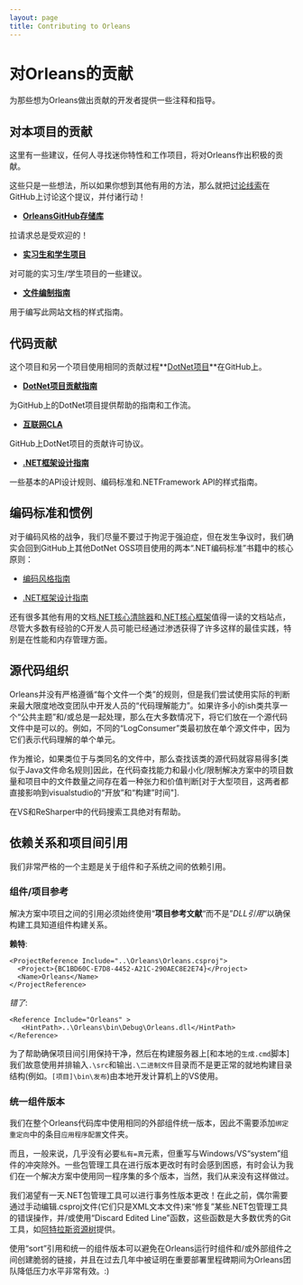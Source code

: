```yaml
---
layout: page
title: Contributing to Orleans
---
```


# 对Orleans的贡献

为那些想为Orleans做出贡献的开发者提供一些注释和指导。

## 对本项目的贡献

这里有一些建议，任何人寻找迷你特性和工作项目，将对Orleans作出积极的贡献。

这些只是一些想法，所以如果你想到其他有用的方法，那么就把[讨论线索](https://github.com/dotnet/orleans/issues)在GitHub上讨论这个提议，并付诸行动！

-   **[OrleansGitHub存储库](https://github.com/dotnet/orleans)**

拉请求总是受欢迎的！

-   **[实习生和学生项目](student_projects.md)**

对可能的实习生/学生项目的一些建议。

-   **[文件编制指南](documentation_guidelines.md)** 

用于编写此网站文档的样式指南。

## 代码贡献

这个项目和另一个项目使用相同的贡献过程**[DotNet项目](http://dotnet.github.io/)**在GitHub上。

-   **[DotNet项目贡献指南](https://github.com/dotnet/corefx/wiki/Contributing)**

为GitHub上的DotNet项目提供帮助的指南和工作流。

-   **[互联网CLA](https://cla.dotnetfoundation.org/)**

GitHub上DotNet项目的贡献许可协议。

-   **[.NET框架设计指南](https://github.com/dotnet/corefx/wiki/Framework-Design-Guidelines-Digest)**

一些基本的API设计规则、编码标准和.NETFramework API的样式指南。

## 编码标准和惯例

对于编码风格的战争，我们尽量不要过于拘泥于强迫症，但在发生争议时，我们确实会回到GitHub上其他DotNet OSS项目使用的两本“.NET编码标准”书籍中的核心原则：

-   [编码风格指南](https://github.com/dotnet/corefx/blob/master/Documentation/coding-guidelines/coding-style.md)

-   [.NET框架设计指南](https://github.com/dotnet/corefx/blob/master/Documentation/coding-guidelines/framework-design-guidelines-digest.md)

还有很多其他有用的文档[.NET核心清除器](https://github.com/dotnet/coreclr/tree/master/Documentation)和[.NET核心框架](https://github.com/dotnet/corefx/tree/master/Documentation)值得一读的文档站点，尽管大多数有经验的C开发人员可能已经通过渗透获得了许多这样的最佳实践，特别是在性能和内存管理方面。

## 源代码组织

Orleans并没有严格遵循“每个文件一个类”的规则，但是我们尝试使用实际的判断来最大限度地改变团队中开发人员的“代码理解能力”。如果许多小的ish类共享一个“公共主题”和/或总是一起处理，那么在大多数情况下，将它们放在一个源代码文件中是可以的。例如，不同的“LogConsumer”类最初放在单个源文件中，因为它们表示代码理解的单个单元。

作为推论，如果类位于与类同名的文件中，那么查找该类的源代码就容易得多[类似于Java文件命名规则]因此，在代码查找能力和最小化/限制解决方案中的项目数量和项目中的文件数量之间存在着一种张力和价值判断[对于大型项目，这两者都直接影响到visualstudio的“开放”和“构建”时间"].

在VS和ReSharper中的代码搜索工具绝对有帮助。

## 依赖关系和项目间引用

我们非常严格的一个主题是关于组件和子系统之间的依赖引用。

### 组件/项目参考

解决方案中项目之间的引用必须始终使用“**项目参考文献**“而不是”*DLL引用*“以确保构建工具知道组件构建关系。

**赖特**:

```
<ProjectReference Include="..\Orleans\Orleans.csproj">
  <Project>{BC1BD60C-E7D8-4452-A21C-290AEC8E2E74}</Project>
  <Name>Orleans</Name>
</ProjectReference>
```

*错了*:

```
<Reference Include="Orleans" >
   <HintPath>..\Orleans\bin\Debug\Orleans.dll</HintPath>
</Reference>
```

为了帮助确保项目间引用保持干净，然后在构建服务器上[和本地的`生成.cmd`脚本]我们故意使用并排输入`.\src`和输出`.\二进制文件`目录而不是更正常的就地构建目录结构(例如。`[项目]\bin\发布`)由本地开发计算机上的VS使用。

### 统一组件版本

我们在整个Orleans代码库中使用相同的外部组件统一版本，因此不需要添加`绑定重定向`中的条目`应用程序配置`文件夹。

而且，一般来说，几乎没有必要`私有=真`元素，但重写与Windows/VS“system”组件的冲突除外。一些包管理工具在进行版本更改时有时会感到困惑，有时会认为我们在一个解决方案中使用同一程序集的多个版本，当然，我们从来没有这样做过。

我们渴望有一天.NET包管理工具可以进行事务性版本更改！在此之前，偶尔需要通过手动编辑.csproj文件(它们只是XML文本文件)来“修复”某些.NET包管理工具的错误操作，并/或使用“Discard Edited Line”函数，这些函数是大多数优秀的Git工具，如[阿特拉斯资源树](https://www.sourcetreeapp.com/)提供。

使用“sort”引用和统一的组件版本可以避免在Orleans运行时组件和/或外部组件之间创建脆弱的链接，并且在过去几年中被证明在重要部署里程碑期间为Orleans团队降低压力水平非常有效。:)
